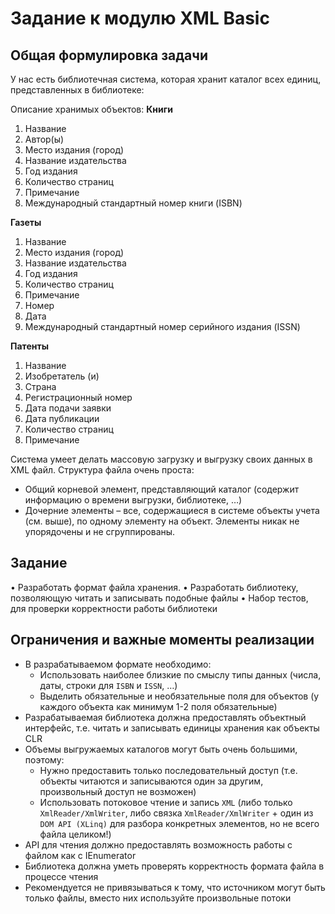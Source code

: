 # Задание к модулю XML Basic

## Общая формулировка задачи

У нас есть библиотечная система, которая хранит каталог всех единиц, представленных в библиотеке:

Описание хранимых объектов:
**Книги**

1.  Название
2.  Автор(ы)
3.  Место издания (город)
4.  Название издательства
5.  Год издания
6.  Количество страниц
7.  Примечание
8.  Международный стандартный номер книги (ISBN)

**Газеты**

1.  Название
2.  Место издания (город)
3.  Название издательства
4.  Год издания
5.  Количество страниц
6.  Примечание
7.  Номер
8.  Дата
9.  Международный стандартный номер серийного издания (ISSN)

**Патенты**

1.  Название
2.  Изобретатель (и)
3.  Страна
4.  Регистрационный номер
5.  Дата подачи заявки
6.  Дата публикации
7.  Количество страниц
8.  Примечание

Система умеет делать массовую загрузку и выгрузку своих данных в XML файл. Структура файла очень проста:

- Общий корневой элемент, представляющий каталог (содержит информацию о времени выгрузки, библиотеке, …)
- Дочерние элементы – все, содержащиеся в системе объекты учета (см. выше), по одному элементу на объект. Элементы никак не упорядочены и не сгруппированы.

## Задание

• Разработать формат файла хранения.
• Разработать библиотеку, позволяющую читать и записывать подобные файлы
• Набор тестов, для проверки корректности работы библиотеки

## Ограничения и важные моменты реализации

- В разрабатываемом формате необходимо:
  - Использовать наиболее близкие по смыслу типы данных (числа, даты, строки для `ISBN` и `ISSN`, …)
  - Выделить обязательные и необязательные поля для объектов (у каждого объекта как минимум 1-2 поля обязательные)
- Разрабатываемая библиотека должна предоставлять объектный интерфейс, т.е. читать и записывать единицы хранения как объекты CLR
- Объемы выгружаемых каталогов могут быть очень большими, поэтому:
  - Нужно предоставить только последовательный доступ (т.е. объекты читаются и записываются один за другим, произвольный доступ не возможен)
  - Использовать потоковое чтение и запись `XML` (либо только `XmlReader/XmlWriter`, либо связка `XmlReader/XmlWriter` + один из `DOM API (XLinq)` для разбора конкретных элементов, но не всего файла целиком!)
- API для чтения должно предоставлять возможность работы с файлом как с IEnumerator
- Библиотека должна уметь проверять корректность формата файла в процессе чтения
- Рекомендуется не привязываться к тому, что источником могут быть только файлы, вместо них используйте произвольные потоки
